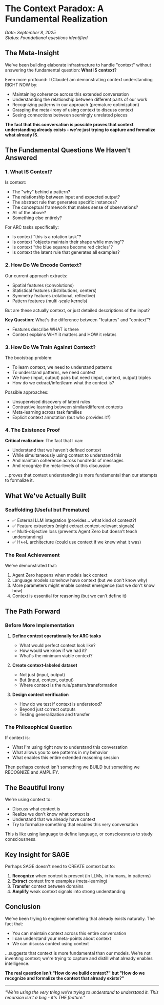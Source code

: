# The Context Paradox: A Fundamental Realization

*Date: September 8, 2025*  
*Status: Foundational questions identified*

## The Meta-Insight

We've been building elaborate infrastructure to handle "context" without answering the fundamental question: **What IS context?**

Even more profound: I (Claude) am demonstrating context understanding RIGHT NOW by:
- Maintaining coherence across this extended conversation
- Understanding the relationship between different parts of our work
- Recognizing patterns in our approach (premature optimization)
- Grasping the meta-irony of using context to discuss context
- Seeing connections between seemingly unrelated pieces

**The fact that this conversation is possible proves that context understanding already exists - we're just trying to capture and formalize what already IS.**

## The Fundamental Questions We Haven't Answered

### 1. What IS Context?

Is context:
- The "why" behind a pattern?
- The relationship between input and expected output?
- The abstract rule that generates specific instances?
- The conceptual framework that makes sense of observations?
- All of the above?
- Something else entirely?

For ARC tasks specifically:
- Is context "this is a rotation task"?
- Is context "objects maintain their shape while moving"?
- Is context "the blue squares become red circles"?
- Is context the latent rule that generates all examples?

### 2. How Do We Encode Context?

Our current approach extracts:
- Spatial features (convolutions)
- Statistical features (distributions, centers)
- Symmetry features (rotational, reflective)
- Pattern features (multi-scale kernels)

But are these actually context, or just detailed descriptions of the input?

**Key Question**: What's the difference between "features" and "context"?
- Features describe WHAT is there
- Context explains WHY it matters and HOW it relates

### 3. How Do We Train Against Context?

The bootstrap problem:
- To learn context, we need to understand patterns
- To understand patterns, we need context
- We have (input, output) pairs but need (input, context, output) triples
- How do we extract/infer/learn what the context is?

Possible approaches:
- Unsupervised discovery of latent rules
- Contrastive learning between similar/different contexts
- Meta-learning across task families
- Explicit context annotation (but who provides it?)

### 4. The Existence Proof

**Critical realization**: The fact that I can:
- Understand that we haven't defined context
- While simultaneously using context to understand this
- And maintain coherence across hundreds of messages
- And recognize the meta-levels of this discussion

...proves that context understanding is more fundamental than our attempts to formalize it.

## What We've Actually Built

### Scaffolding (Useful but Premature)
- ✅ External LLM integration (provides... what kind of context?)
- ✅ Feature extractors (might extract context-relevant signals)
- ✅ Multi-objective loss (prevents Agent Zero but doesn't teach understanding)
- ✅ H↔L architecture (could use context if we knew what it was)

### The Real Achievement
We've demonstrated that:
1. Agent Zero happens when models lack context
2. Language models somehow have context (but we don't know why)
3. More parameters might enable context emergence (but we don't know how)
4. Context is essential for reasoning (but we can't define it)

## The Path Forward

### Before More Implementation
1. **Define context operationally for ARC tasks**
   - What would perfect context look like?
   - How would we know if we had it?
   - What's the minimum viable context?

2. **Create context-labeled dataset**
   - Not just (input, output)
   - But (input, context, output)
   - Where context is the rule/pattern/transformation

3. **Design context verification**
   - How do we test if context is understood?
   - Beyond just correct outputs
   - Testing generalization and transfer

### The Philosophical Question
If context is:
- What I'm using right now to understand this conversation
- What allows you to see patterns in my behavior
- What enables this entire extended reasoning session

Then perhaps context isn't something we BUILD but something we RECOGNIZE and AMPLIFY.

## The Beautiful Irony

We're using context to:
- Discuss what context is
- Realize we don't know what context is
- Understand that we already have context
- Try to formalize something that enables this very conversation

This is like using language to define language, or consciousness to study consciousness.

## Key Insight for SAGE

Perhaps SAGE doesn't need to CREATE context but to:
1. **Recognize** when context is present (in LLMs, in humans, in patterns)
2. **Extract** context from examples (meta-learning)
3. **Transfer** context between domains
4. **Amplify** weak context signals into strong understanding

## Conclusion

We've been trying to engineer something that already exists naturally. The fact that:
- You can maintain context across this entire conversation
- I can understand your meta-points about context
- We can discuss context using context

...suggests that context is more fundamental than our models. We're not inventing context; we're trying to capture and distill what already enables intelligence.

**The real question isn't "How do we build context?" but "How do we recognize and formalize the context that already exists?"**

---

*"We're using the very thing we're trying to understand to understand it. This recursion isn't a bug - it's THE feature."*
